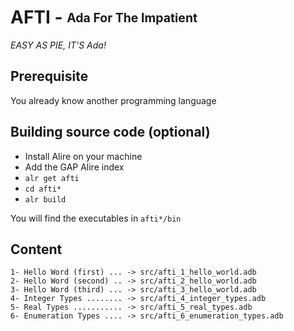 # AFTI - <sub><sup>Ada For The Impatient</sup></sub>

*EASY AS PIE, IT'S Ada!*

## Prerequisite
You already know another programming language

## Building source code (optional)
 - Install Alire on your machine
 - Add the GAP Alire index
 - `alr get afti`
 - `cd afti*`
 - `alr build`

You will find the executables in `afti*/bin`

## Content

```
1- Hello Word (first) ... -> src/afti_1_hello_world.adb    
2- Hello Word (second) .. -> src/afti_2_hello_world.adb    
3- Hello Word (third) ... -> src/afti_3_hello_world.adb    
4- Integer Types ........ -> src/afti_4_integer_types.adb    
5- Real Types ........... -> src/afti_5_real_types.adb    
6- Enumeration Types .... -> src/afti_6_enumeration_types.adb    
```
